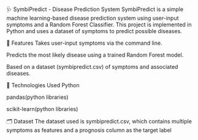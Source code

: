 🩺 SymbiPredict - Disease Prediction System
SymbiPredict is a simple machine learning-based disease prediction system using user-input symptoms and a Random Forest Classifier. This project is implemented in Python and uses a dataset of symptoms to predict possible diseases.

📌 Features
Takes user-input symptoms via the command line.

Predicts the most likely disease using a trained Random Forest model.

Based on a dataset (symbipredict.csv) of symptoms and associated diseases.

🧠 Technologies Used
Python

pandas(python libraries)

scikit-learn(python libraries)

🗂️ Dataset
The dataset used is symbipredict.csv, which contains multiple symptoms as features and a prognosis column as the target label
